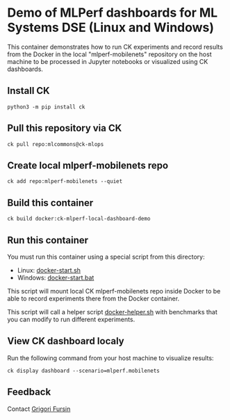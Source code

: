 # Demo of MLPerf dashboards for ML Systems DSE (Linux and Windows)

This container demonstrates how to run CK experiments and record results 
from the Docker in the local "mlperf-mobilenets" repository on the host machine
to be processed in Jupyter notebooks or visualized using CK dashboards.

## Install CK
```
python3 -m pip install ck
```

## Pull this repository via CK
```
ck pull repo:mlcommons@ck-mlops
```

## Create local mlperf-mobilenets repo
```
ck add repo:mlperf-mobilenets --quiet
```

## Build this container
```
ck build docker:ck-mlperf-local-dashboard-demo
```

## Run this container

You must run this container using a special script from this directory:
* Linux: [docker-start.sh](docker-start.sh)
* Windows: [docker-start.bat](docker-start.bat)

This script will mount local CK mlperf-mobilenets repo inside Docker
to be able to record experiments there from the Docker container.

This script will call a helper script [docker-helper.sh](docker-helper.sh) 
with benchmarks that you can modify to run different experiments.

## View CK dashboard localy

Run the following command from your host machine to visualize results:
```
ck display dashboard --scenario=mlperf.mobilenets
```

## Feedback

Contact [Grigori Fursin](https://cKnowledge.io/@gfursin)
